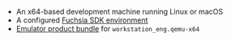 *   An x64-based development machine running Linux or macOS
*   A configured [Fuchsia SDK environment][get-started]
*   [Emulator product bundle][start-femu] for `workstation_eng.qemu-x64`


[get-started]: /docs/get-started/sdk/index.md
[start-femu]: /docs/get-started/sdk/index.md#start-the-emulator
